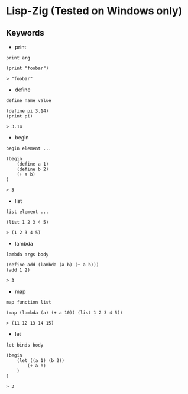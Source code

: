# Lisp-Zig (Tested on Windows only)

## Keywords

- print
```
print arg

(print "foobar")

> "foobar"
```

- define
```
define name value

(define pi 3.14)
(print pi)

> 3.14
```

- begin
```
begin element ...

(begin
    (define a 1)
    (define b 2)
    (+ a b)
)

> 3
```

- list
```
list element ...

(list 1 2 3 4 5)

> (1 2 3 4 5) 
```

- lambda
```
lambda args body

(define add (lambda (a b) (+ a b)))
(add 1 2)

> 3
```

- map
```
map function list

(map (lambda (a) (+ a 10)) (list 1 2 3 4 5))

> (11 12 13 14 15)
```

- let
```
let binds body

(begin
    (let ((a 1) (b 2))
        (+ a b)
    )
)

> 3
```
